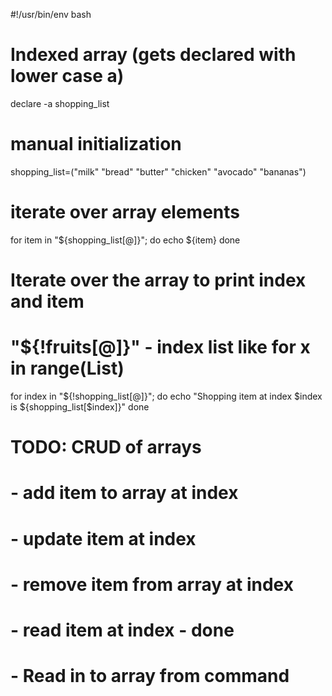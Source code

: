 #!/usr/bin/env bash


# Indexed array (gets declared with lower case a)
declare -a shopping_list

# manual initialization
shopping_list=("milk" "bread" "butter" "chicken" "avocado" "bananas")

# iterate over array elements
for item in "${shopping_list[@]}"; do
  echo ${item}
done

# Iterate over the array to print index and item
# "${!fruits[@]}" - index list  like for x in range(List)

for index in "${!shopping_list[@]}"; do
  echo "Shopping item at index $index is ${shopping_list[$index]}"
done

# TODO:  CRUD of arrays
# - add item to array at index
# - update item at index
# - remove item from array at index
# - read item at index - done
#
# - Read in to array from command
